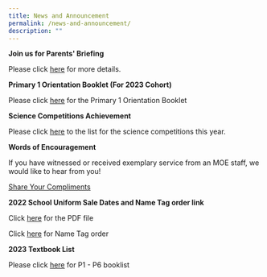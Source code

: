 ```yaml
---
title: News and Announcement
permalink: /news-and-announcement/
description: ""
---
```

**Join us for Parents' Briefing**

Please click [here](/join-us) for more details.

**Primary 1 Orientation Booklet (For 2023 Cohort)**

Please click [here](/files/2023%20Orientation%20Booklet_Final.pdf) for the Primary 1 Orientation Booklet

**Science Competitions Achievement**

Please click [here](/departments/science-department) to the list for the science competitions this year.

**Words of Encouragement**

If you have witnessed or received exemplary service from an MOE staff, we would like to hear from you!

[Share Your Compliments](/words-of-encouragement)

**2022 School Uniform Sale Dates and Name Tag order link**

Click [here](/files/ESPS%20Uniform%20Info%20Sheet%20for%20Acad%20Year%202023%20final.pdf) for the PDF file 

Click [here](https://www.khuniform.com/espsnametag) for Name Tag order

**2023 Textbook List**

Please click [here](/Booklist-2023/) for P1 - P6 booklist